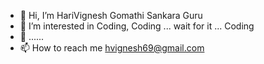 - 👋 Hi, I’m HariVignesh Gomathi Sankara Guru
- 👀 I’m interested in Coding, Coding ... wait for it ... Coding
- 🌱 ......
- 📫 How to reach me hvignesh69@gmail.com

<!---
HariVigneshG123/HariVigneshG123 is a ✨ special ✨ repository because its `README.md` (this file) appears on your GitHub profile.
You can click the Preview link to take a look at your changes.
--->
